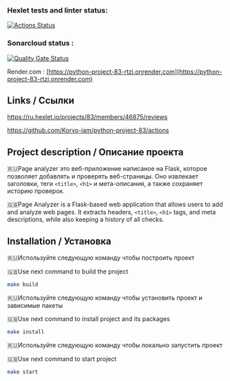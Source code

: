 ### Hexlet tests and linter status:
[![Actions Status](https://github.com/Korvo-iam/python-project-83/actions/workflows/hexlet-check.yml/badge.svg)](https://github.com/Korvo-iam/python-project-83/actions)


### Sonarcloud status :
[![Quality Gate Status](https://sonarcloud.io/api/project_badges/measure?project=Korvo-iam_python-project-83&metric=alert_status)](https://sonarcloud.io/summary/new_code?id=Korvo-iam_python-project-83)


Render.com :
[https://python-project-83-rtzj.onrender.com](https://python-project-83-rtzj.onrender.com)


## Links / Ссылки
https://ru.hexlet.io/projects/83/members/46875/reviews

https://github.com/Korvo-iam/python-project-83/actions


## Project description / Описание проекта
🇷🇺Page analyzer это веб-приложение написаное на Flask, которое позволяет добавлять и проверять веб-страницы. Оно извлекает заголовки, теги `<title>`, `<h1>` и мета-описания, а также сохраняет историю проверок.

🇬🇧Page Analyzer is a Flask-based web application that allows users to add and analyze web pages. It extracts headers, `<title>`, `<h1>` tags, and meta descriptions, while also keeping a history of all checks.


## Installation / Установка

🇷🇺Используйте следующую команду чтобы построить проект

🇬🇧Use next command to build the project

```bash
make build
```

🇷🇺Используйте следующую команду чтобы установить проект и зависимые пакеты

🇬🇧Use next command to install project and its packages

```bash
make install
```

🇷🇺Используйте следующую команду чтобы локально запустить проект

🇬🇧Use next command to start project

```bash
make start
```